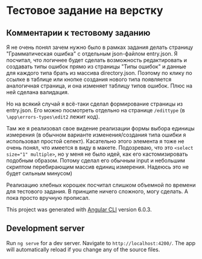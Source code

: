  # Тестовое задание на верстку

## Комментарии к тестовому заданию

Я не очень понял зачем нужно было в рамках задания делать страницу "Грамматическая ошибка" с отдельным json-файлом entry.json.
Я посчитал, что логичнее будет сделать возможность редактировать и создавать типы ошибок прямо из страницы "Типы ошибок" и данные для каждого типа брать из массива directory.json.
Поэтому по клику по ссылке в таблице или кнопке создания нового типа появляется аналогичная страница, и она изменяет таблицу типов ошибок. Плюс на ней сделана валидация.

Но на всякий случай я всё-таки сделал формирование страницы из entry.json. Его можно посмотреть отдельно на странице `/edittype` (в `\app\errors-types\edit2` лежит код).

Там же я реализовал свое видение реализации формы выбора единицы измерения (в обычном варианте изменения/создания типа ошибки я использовал простой селект).
Касательно этого элемента я тоже не очень понял, что имеется в виду в макете.
Подозреваю, что это `<select size="1" multiple>`, но у меня не было идей, как его кастомизировать подобным образом. Потому сделал его обычным input и небольшим скриптом перебирающим массив единиц измерения. Надеюсь это не будет сильным минусом)

Реализацию хлебных корошек посчитал слишком объемной по времени для тестового задания. В принципе ничего сложного, могу сделать. А пока просто вручную прописал.

This project was generated with [Angular CLI](https://github.com/angular/angular-cli) version 6.0.3.

## Development server

Run `ng serve` for a dev server. Navigate to `http://localhost:4200/`. The app will automatically reload if you change any of the source files.

